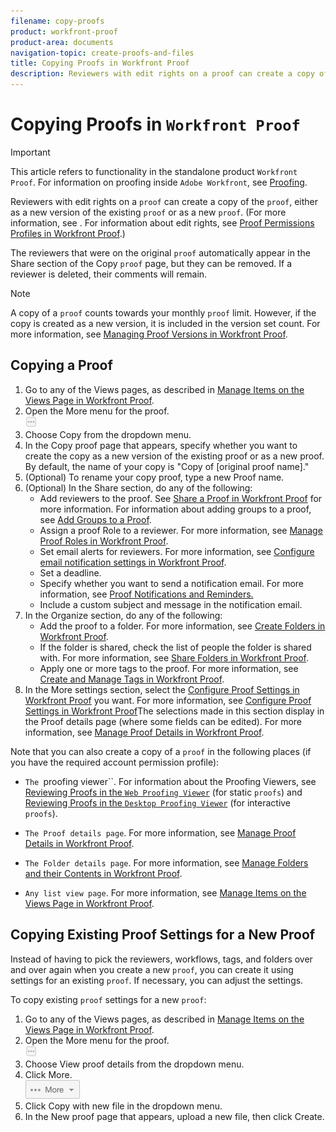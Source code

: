 ```yaml
---
filename: copy-proofs
product: workfront-proof
product-area: documents
navigation-topic: create-proofs-and-files
title: Copying Proofs in Workfront Proof
description: Reviewers with edit rights on a proof can create a copy of the proof, either as a new version of the existing proof or as a new proof. (For more information, see . For information about edit rights, see Proof Permissions Profiles in Workfront Proof.)
---
```


# Copying Proofs in `Workfront Proof`

>[!IMPORTANT]
>
>This article refers to functionality in the standalone product `Workfront Proof`. For information on proofing inside `Adobe Workfront`, see [Proofing](../../../review-and-approve-work/proofing/proofing.md).

Reviewers with edit rights on a `proof` can create a copy of the `proof`, either as a new version of the existing `proof` or as a new `proof`. (For more information, see . For information about edit rights, see [Proof Permissions Profiles in Workfront Proof](../../../workfront-proof/wp-acct-admin/account-settings/proof-perm-profiles-in-wp.md).)

The reviewers that were on the original `proof` automatically appear in the Share section of the Copy `proof` page, but they can be removed. If a reviewer is deleted, their comments will remain.

>[!NOTE]
>
>A copy of a `proof` counts towards your monthly `proof` limit. However, if the copy is created as a new version, it is included in the version set count. For more information, see [Managing Proof Versions in Workfront Proof](../../../workfront-proof/wp-work-proofsfiles/manage-your-work/manage-proof-versions.md).

## Copying a Proof

<ol> 
 <li value="1">Go to any of the <span class="bold">Views</span> pages, as described in <a href="../../../workfront-proof/wp-work-proofsfiles/manage-your-work/manage-items-on-views-page.md" class="MCXref xref" xrefformat="{para}">Manage Items on the Views Page in Workfront Proof</a>.</li> 
 <li value="2">Open the <span class="bold">More</span> menu for the <span>proof</span>.<br><img src="assets/more-button-small.png"></li> 
 <li value="3">Choose <span class="bold">Copy</span> from the dropdown menu.</li> 
 <li value="4">In the <span class="bold">Copy <span>proof</span></span> page that appears, specify whether you want to create the&nbsp;copy as a new version of the existing <span>proof</span> or as a new <span>proof</span>.<br>By default, the name of your copy is "Copy of [original <span>proof</span> name]."</li> 
 <li value="5">(Optional) To rename your copy <span>proof</span>, type a new&nbsp;<span class="bold">Proof name</span>.</li> 
 <li value="6">(Optional) In the <span class="bold">Share</span> section, do any of the following: 
  <ul>
   <li>Add reviewers to the <span>proof</span>. See <a href="../../../workfront-proof/wp-work-proofsfiles/share-proofs-and-files/share-proof.md" class="MCXref xref" xrefformat="{para}">Share a Proof in Workfront Proof</a> for more information. For information about adding groups to a <span>proof</span>, see&nbsp;<a href="../../../workfront-proof/wp-mnguserscontacts/groups/add-groups.md" class="MCXref xref" xrefformat="{para}">Add Groups to a Proof</a>.</li>
   <li>Assign a <span>proof</span> Role to a reviewer. For more information, see <a href="../../../workfront-proof/wp-work-proofsfiles/share-proofs-and-files/manage-proof-roles.md" class="MCXref xref" xrefformat="{para}">Manage Proof Roles in Workfront Proof</a>.</li>
   <li>Set email alerts for reviewers. For more information, see <a href="../../../workfront-proof/wp-emailsntfctns/email-alerts/config-email-notification-settings-wp.md" class="MCXref xref" xrefformat="{para}">Configure email notification settings in Workfront Proof</a>.</li>
   <li>Set a deadline. </li>
   <li>Specify whether you want to send a notification email.&nbsp;For more information, see <a href="https://support.workfront.com/hc/en-us/sections/115000920788-Proof-notifications-and-reminders">Proof Notifications and Reminders.</a></li>
   <li>Include a custom subject and message in the notification email.</li>
  </ul></li> 
 <li value="7">In the <span class="bold">Organize</span> section, do any of the following: 
  <ul>
   <li>Add the <span>proof</span> to a folder. For more information, see <a href="../../../workfront-proof/wp-work-proofsfiles/organize-your-work/create-folders.md" class="MCXref xref" xrefformat="{para}">Create Folders in Workfront Proof</a>.</li>
   <li>If the folder is shared, check the list of people the folder is shared with. For more information, see <a href="../../../workfront-proof/wp-work-proofsfiles/organize-your-work/share-folders.md" class="MCXref xref" xrefformat="{para}">Share Folders in Workfront Proof</a>.</li>
   <li>Apply one or more tags to the <span>proof</span>. For more information, see <a href="../../../workfront-proof/wp-work-proofsfiles/organize-your-work/create-and-manage-tags.md" class="MCXref xref" xrefformat="{para}">Create and Manage Tags in Workfront Proof</a>.</li>
  </ul></li> 
 <li value="8">In the <span class="bold">More</span> settings section, select the&nbsp;<a href="../../../workfront-proof/wp-work-proofsfiles/manage-your-work/configure-proof-settings.md" class="MCXref xref" xrefformat="{para}">Configure Proof Settings in Workfront Proof</a>&nbsp;you want. For more information, see <a href="../../../workfront-proof/wp-work-proofsfiles/manage-your-work/configure-proof-settings.md" class="MCXref xref" xrefformat="{para}">Configure Proof Settings in Workfront Proof</a>The selections made in this section display in the Proof details page (where some fields can be edited). For more information, see <a href="../../../workfront-proof/wp-work-proofsfiles/manage-your-work/manage-proof-details.md" class="MCXref xref" xrefformat="{para}">Manage Proof Details in Workfront Proof</a>.</li> 
</ol>

Note that you can also create a copy of a `proof` in the following places (if you have the required account permission profile):

* `The `proofing viewer``. For information about the Proofing Viewers, see [Reviewing Proofs in the `Web Proofing Viewer`](https://support.workfront.com/hc/en-us/sections/115000275214-Reviewing-Proofs-in-the-Web-Proofing-Viewer) (for static `proofs`) and [Reviewing Proofs in the `Desktop Proofing Viewer`](https://support.workfront.com/hc/en-us/sections/360000686434-Reviewing-Proofs-in-the-Desktop-Proofing-Viewer) (for interactive `proofs`).

* `The Proof details page`. For more information, see [Manage Proof Details in Workfront Proof](../../../workfront-proof/wp-work-proofsfiles/manage-your-work/manage-proof-details.md).

* `The Folder details page`. For more information, see [Manage Folders and their Contents in Workfront Proof](../../../workfront-proof/wp-work-proofsfiles/organize-your-work/manage-folders-and-contents.md).

* `Any list view page`. For more information, see [Manage Items on the Views Page in Workfront Proof](../../../workfront-proof/wp-work-proofsfiles/manage-your-work/manage-items-on-views-page.md).

## Copying Existing Proof Settings for a New Proof

Instead of having to pick the reviewers, workflows, tags, and folders over and over again when you create a new `proof`, you can create it using settings for an existing `proof`. If necessary, you can adjust the settings.

To copy existing `proof` settings for a new `proof`:

<ol> 
 <li value="1">Go to any of the <span class="bold">Views</span> pages, as described in <a href="../../../workfront-proof/wp-work-proofsfiles/manage-your-work/manage-items-on-views-page.md" class="MCXref xref" xrefformat="{para}">Manage Items on the Views Page in Workfront Proof</a>.</li> 
 <li value="2">Open the <span class="bold">More</span> menu for the <span>proof</span>.<br><img src="assets/more-button-small.png"></li> 
 <li value="3">Choose <span class="bold">View <span>proof</span> details</span>&nbsp;from the dropdown menu.</li> 
 <li value="4">Click <span class="bold">More</span>.<br><img src="assets/more-button-text-version.png" alt="More_button_text_version.png"></li> 
 <li value="5">Click <span class="bold">Copy with new file</span> in the dropdown menu.</li> 
 <li value="6">In the <span class="bold">New <span>proof</span></span> page that appears,&nbsp;upload a new file, then click <span class="bold">Create</span>.</li> 
</ol>

